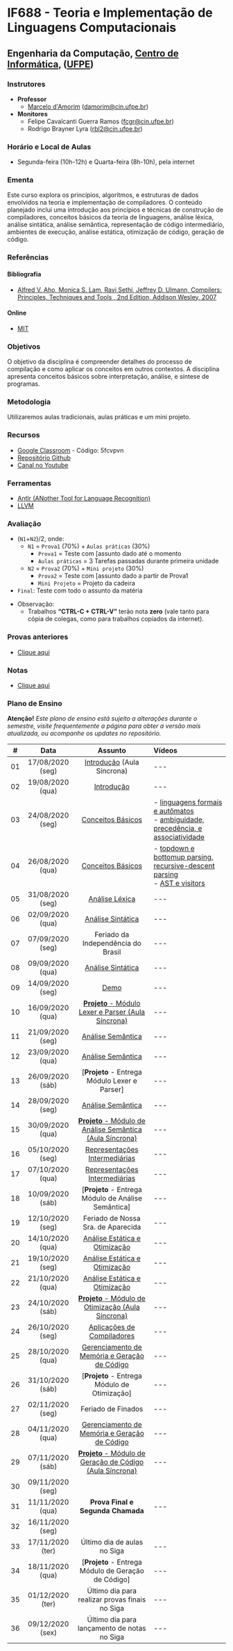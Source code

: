 # IF688 - Teoria e Implementação de Linguagens Computacionais

## Engenharia da Computação, [Centro de Informática](http://www.cin.ufpe.br), ([UFPE](http://www.ufpe.br))

### Instrutores

* **Professor** 
  * [Marcelo d'Amorim](http://cin.ufpe.br/~damorim/) (damorim@cin.ufpe.br)
* **Monitores** 
  * Felipe Cavalcanti Guerra Ramos (fcgr@cin.ufpe.br)
  * Rodrigo Brayner Lyra (rbl2@cin.ufpe.br)
  
### Horário e Local de Aulas
* Segunda-feira (10h-12h) e Quarta-feira (8h-10h), pela internet

### Ementa

Este curso explora os princípios, algoritmos, e estruturas de dados envolvidos na teoria e implementação de compiladores. 
O conteúdo planejado inclui uma introdução aos princípios e técnicas de construção de compiladores, conceitos básicos da teoria de linguagens, análise léxica, análise sintática, análise semântica, representação de código intermediário, ambientes de execução, análise estática, otimização de código, geração de código.

### Referências

#### Bibliografia
- [Alfred V. Aho, Monica S. Lam, Ravi Sethi, Jeffrey D. Ulmann, Compilers: Principles, Techniques and Tools , 2nd Edition, Addison Wesley, 2007](https://www.saraiva.com.br/compiladores-principios-tecnicas-e-ferramentas-1998960.html)
#### Online
- [MIT](https://ocw.mit.edu/courses/electrical-engineering-and-computer-science/6-035-computer-language-engineering-sma-5502-fall-2005/)

### Objetivos

O objetivo da disciplina é compreender detalhes do processo de compilação e como aplicar os conceitos em outros contextos.
A disciplina apresenta conceitos básicos sobre interpretação, análise, e síntese de programas. 

### Metodologia

Utilizaremos aulas tradicionais, aulas práticas e um mini projeto.

### Recursos

- [Google Classroom](https://classroom.google.com) - Código:  5fcvpvn
- [Repositório Github](https://github.com/damorim/compilers-cin)
- [Canal no Youtube](https://www.youtube.com/channel/UCgWmrlXTGDUpWV0RjlEum2w)

### Ferramentas
- [Antlr (ANother Tool for Language Recognition)](https://www.antlr.org/)
- [LLVM](https://llvm.org/)

### Avaliação
* (`N1`+`N2`)/2, onde:
  * `N1` = `Prova1` (70%) + `Aulas práticas` (30%)
    * `Prova1` = Teste com [assunto dado até o momento
    * `Aulas práticas` = 3 Tarefas passadas durante primeira unidade
  * `N2` = `Prova2` (70%) + `Mini projeto` (30%)
    * `Prova2` = Teste com [assunto dado a partir de Prova1 
    * `Mini Projeto` = Projeto da cadeira
* `Final`: Teste com todo o assunto da matéria

- Observação:
  - Trabalhos **“CTRL-C + CTRL-V”** terão nota **zero** (vale tanto para cópia de colegas, como para trabalhos copiados da internet).

### Provas anteriores
- [Clique aqui](https://github.com/damorim/compilers-cin/tree/master/provas)

### Notas
- [Clique aqui](https://docs.google.com/spreadsheets/d/1bBrZeFmS-fFnsUazjbqWenF_2S8vPdO3VOEtcmWQOMc)

### Plano de Ensino

**Atenção!** 
*Este plano de ensino está sujeito a alterações durante o semestre, visite frequentemente a página para obter a versão mais atualizada, ou acompanhe os updates no repositório.*

| # | Data | Assunto | Vídeos |
|:---:|:----:|:----------------------:|:----------------------|
| 01 | 17/08/2020 (seg) | [Introdução](/slides-aulas/intro.pptx) (Aula Síncrona) | --- |
| 02 | 19/08/2020 (qua) | [Introdução](/slides-aulas/intro.pptx) | --- |
| 03 | 24/08/2020 (seg) | [Conceitos Básicos](/slides-aulas/conceitos-basicos.pptx) | - [linguagens formais e autômatos](https://youtu.be/sAp6p1fCHCg)<br>- [ambiguidade, precedência, e associatividade](https://youtu.be/JZ_ZeZvO-gA) |
| 04 | 26/08/2020 (qua) | [Conceitos Básicos](/slides-aulas/conceitos-basicos.pptx) | - [topdown e bottomup parsing, recursive-descent parsing](https://youtu.be/T3HvXoWhdj8)<br>- [AST e visitors](https://www.youtube.com/watch?v=3PMzwvr441U) |
| 05 | 31/08/2020 (seg) | [Análise Léxica](/slides-aulas/analise-lexica.pptx) | --- |
| 06 | 02/09/2020 (qua) | [Análise Sintática](/slides-aulas/analise-sintatica.pptx)| --- |
| 07 | 07/09/2020 (seg) | Feriado da Independência do Brasil | --- |
| 08 | 09/09/2020 (qua) | [Análise Sintática](/slides-aulas/analise-sintatica.pptx) | --- |
| 09 | 14/09/2020 (seg) | [Demo](https://github.com/damorim/compilers-cin/tree/master/demos) | --- |
| 10 | 16/09/2020 (qua) | [**Projeto** - Módulo Lexer e Parser (Aula Síncrona)](https://github.com/damorim/compilers-cin/tree/master/ap1) | --- |
| 11 | 21/09/2020 (seg) | [Análise Semântica](/slides-aulas/analise-semantica.pptx) | --- |
| 12 | 23/09/2020 (qua) | [Análise Semântica](/slides-aulas/analise-semantica.pptx) | --- |
| 13 | 26/09/2020 (sáb) | [**Projeto** - Entrega Módulo Lexer e Parser] | --- |
| 14 | 28/09/2020 (seg) | [Análise Semântica](/slides-aulas/analise-semantica.pptx)  | --- |
| 15 | 30/09/2020 (qua) | [**Projeto** - Módulo de Análise Semântica (Aula Síncrona)](https://github.com/damorim/compilers-cin/tree/master/ap2) | --- |
| 16 | 05/10/2020 (seg) | [Representações Intermediárias](/slides-aulas/representacoes-intermediarias.pptx) | --- |
| 17 | 07/10/2020 (qua) | [Representações Intermediárias](/slides-aulas/representacoes-intermediarias.pptx) | --- |
| 18 | 10/09/2020 (sáb) | [**Projeto** - Entrega Módulo de Análise Semântica] | --- |
| 19 | 12/10/2020 (seg) | Feriado de Nossa Sra. de Aparecida | --- |
| 20 | 14/10/2020 (qua) | [Análise Estática e Otimização]() | --- |
| 21 | 19/10/2020 (seg) | [Análise Estática e Otimização]() | --- |
| 22 | 21/10/2020 (qua) | [Análise Estática e Otimização]() | --- |
| 23 | 24/10/2020 (sáb) | [**Projeto** - Módulo de Otimização (Aula Síncrona)](https://github.com/damorim/compilers-cin/tree/master/ap3) | --- |
| 24 | 26/10/2020 (seg) | [Aplicações  de Compiladores]() | --- |
| 25 | 28/10/2020 (qua) | [Gerenciamento de Memória e Geração de Código](/slides-aulas/ambiente-exec-e-geracao-codigo.pptx) | --- |
| 26 | 31/10/2020 (sáb) | [**Projeto** - Entrega Módulo de Otimização] | --- |
| 27 | 02/11/2020 (seg) | Feriado de Finados | --- |
| 28 | 04/11/2020 (qua) | [Gerenciamento de Memória e Geração de Código](/slides-aulas/ambiente-exec-e-geracao-codigo.pptx) | --- |
| 29 | 07/11/2020 (sáb) | [**Projeto** - Módulo de Geração de Código (Aula Síncrona)](https://github.com/damorim/compilers-cin/tree/master/mini-projeto)| --- |
| 30 | 09/11/2020 (seg) | 
| 31 | 11/11/2020 (qua) | **Prova Final e Segunda Chamada**  | --- |
| 32 | 16/11/2020 (seg) |
| 33 | 17/11/2020 (ter) | Último dia de aulas no Siga | --- |
| 34 | 18/11/2020 (qua) | [**Projeto** - Entrega Módulo de Geração de Código] | --- |
| 35 | 01/12/2020 (ter) | Último dia para realizar provas finais no Siga | --- |
| 36 | 09/12/2020 (sex) | Último dia para lançamento de notas no Siga | --- |

